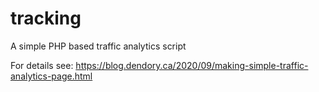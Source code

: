 # tracking
A simple PHP based traffic analytics script

For details see: https://blog.dendory.ca/2020/09/making-simple-traffic-analytics-page.html
